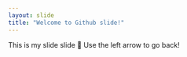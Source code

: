 ```yaml
---
layout: slide
title: "Welcome to Github slide!"
---
```

This is my slide slide 🎉
Use the left arrow to go back!
